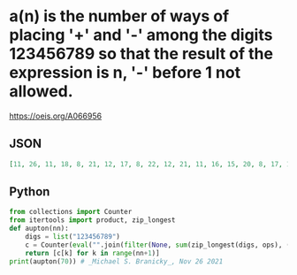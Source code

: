 # a\(n\) is the number of ways of placing '\+' and '\-' among the digits 123456789 so that the result of the expression is n, '\-' before 1 not allowed\.
https://oeis.org/A066956
## JSON
```JSON
[11, 26, 11, 18, 8, 21, 12, 17, 8, 22, 12, 21, 11, 16, 15, 20, 8, 17, 11, 20, 15, 16, 11, 23, 18, 13, 14, 21, 15, 19, 17, 14, 19, 19, 7, 14, 19, 19, 17, 18, 16, 17, 18, 10, 15, 26, 18, 15, 16, 12, 17, 19, 9, 17, 21, 16, 13, 14, 16, 17, 17, 11, 13, 22, 14, 13, 15, 15, 15, 17, 7]
```
## Python
```Python
from collections import Counter
from itertools import product, zip_longest
def aupton(nn):
    digs = list("123456789")
    c = Counter(eval("".join(filter(None, sum(zip_longest(digs, ops), ())))) for ops in product(["-", "+", ""], repeat=8))
    return [c[k] for k in range(nn+1)]
print(aupton(70)) # _Michael S. Branicky_, Nov 26 2021
```
